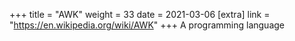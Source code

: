 +++
title = "AWK"
weight = 33
date = 2021-03-06
[extra]
link = "https://en.wikipedia.org/wiki/AWK"
+++
A programming language

